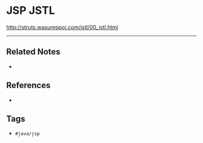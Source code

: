 # JSP JSTL
http://struts.wasureppoi.com/jstl/00_jstl.html

---
## Related Notes
- 

## References
- 

## Tags
- `#java/jsp` 
